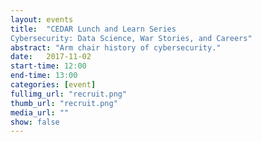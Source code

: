 ```yaml
---
layout: events
title:  "CEDAR Lunch and Learn Series
Cybersecurity: Data Science, War Stories, and Careers"
abstract: "Arm chair history of cybersecurity."
date:   2017-11-02
start-time: 12:00
end-time: 13:00
categories: [event]
fullimg_url: "recruit.png"
thumb_url: "recruit.png"
media_url: ""
show: false
---
```

